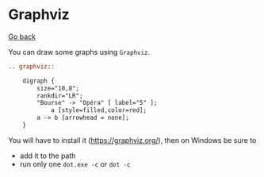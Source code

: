# Graphviz

[Go back](..#writing-rst-documents)

You can draw some graphs using ``Graphviz``.

```rest
.. graphviz::

	digraph {
		size="10,8";
        rankdir="LR";
        "Bourse" -> "Opéra" [ label="5" ];
            a [style=filled,color=red];
        a -> b [arrowhead = none];
	}
```

You will have to install it (<https://graphviz.org/>),
then on Windows be sure to

* add it to the path
* run only one ``dot.exe -c`` or `dot -c`